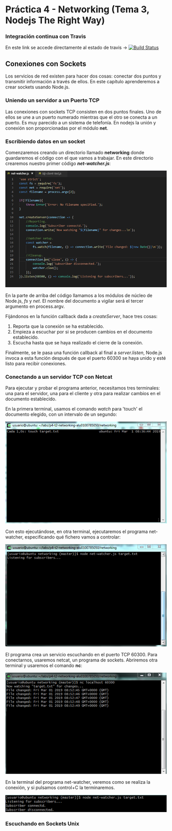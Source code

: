 # Práctica 4 - Networking (Tema 3, Nodejs The Right Way)

### Integración continua con Travis
En este link se accede directamente al estado de travis -> [![Build Status](https://travis-ci.org/ULL-ESIT-DSI-1819/p4-t2-networking-alu0100785050)](https://travis-ci.org/ULL-ESIT-DSI-1819/p4-t2-networking-alu0100785050)

## Conexiones con Sockets 

Los servicios de red existen para hacer dos cosas: conectar dos puntos y transmitir información a través de ellos. En este capítulo aprenderemos a crear sockets usando Node.js.

### Uniendo un servidor a un Puerto TCP

Las conexiones con sockets TCP consisten en dos puntos finales. Uno de ellos se une a un puerto numerado mientras que el otro se conecta a un puerto. Es muy parecido a un sistema de telefonía. En nodejs la unión y conexión son proporcionadas por el módulo **net**. 

### Escribiendo datos en un socket

Comenzaremos creando un directorio llamado **networking** donde guardaremos el código con el que vamos a trabajar. En este directorio crearemos nuestro primer código ***net-watcher.js***:

![netwatcher](img/1.1.png)

En la parte de arriba del código llamamos a los módulos de núcleo de Node.js, *fs* y *net*. El nombre del documento a vigilar será el tercer argumento en process.argv. 

Fijándonos en la función callback dada a *createServer*, hace tres cosas:

1. Reporta que la conexión se ha establecido.
2. Empieza a escuchar por si se producen cambios en el documento establecido.
3. Escucha hasta que se haya realizado el cierre de la conexión.

Finalmente, se le pasa una función callback al final a *server.listen*, Node.js invoca a esta función después de que el puerto 60300 se haya unido y esté listo para recibir conexiones.

### Conectando a un servidor TCP con Netcat

Para ejecutar y probar el programa anterior, necesitamos tres terminales: una para el servidor, una para el cliente y otra para realizar cambios en el documento establecido.

En la primera terminal, usamos el comando *watch* para 'touch' el documento elegido, con un intervalo de un segundo:

![watch](img/1.png)

Con esto ejecutándose, en otra terminal, ejecutaremos el programa net-watcher, especificando qué fichero vamos a controlar:

![nw](img/2.png)

El programa crea un servicio escuchando en el puerto TCP 60300. Para conectarnos, usaremos netcat, un programa de sockets. Abriremos otra terminal y usaremos el comando **nc**:

![nc](img/3.png)

En la terminal del programa net-watcher, veremos como se realiza la conexión, y si pulsamos control+C la terminaremos.

![cone](img/4.png)

### Escuchando en Sockets Unix

